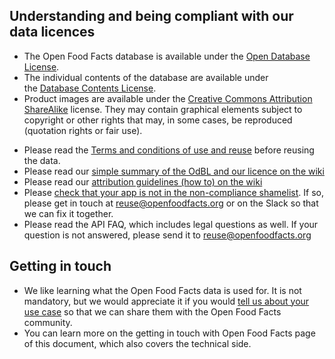 ## Understanding and being compliant with our data licences

-   The Open Food Facts database is available under the [Open Database License](https://opendatacommons.org/licenses/odbl/1.0/).
-   The individual contents of the database are available under the [Database Contents License](https://opendatacommons.org/licenses/dbcl/1.0/).
-   Product images are available under the [Creative Commons Attribution ShareAlike](https://creativecommons.org/licenses/by-sa/3.0/deed.en) license. They may contain graphical elements subject to copyright or other rights that may, in some cases, be reproduced (quotation rights or fair use).

* Please read the [Terms and conditions of use and reuse](https://world.openfoodfacts.org/terms-of-use) before reusing the data.
* Please read our [simple summary of the OdBL and our licence on the wiki](https://wiki.openfoodfacts.org/ODBL_License)
* Please read our [attribution guidelines (how to) on the wiki](https://wiki.openfoodfacts.org/ODBL_License)
* Please [check that your app is not in the non-compliance shamelist](https://wiki.openfoodfacts.org/ODBL_non-compliance). If so, please get in touch at [reuse@openfoodfacts.org](mailto:reuse@openfoodfacts.org) or on the Slack so that we can fix it together.
* Please read the API FAQ, which includes legal questions as well. If your question is not answered, please send it to [reuse@openfoodfacts.org](mailto:reuse@openfoodfacts.org)

## Getting in touch

* We like learning what the Open Food Facts data is used for. It is not mandatory, but we would appreciate it if you would [tell us about your use case](mailto:reuse@openfoodfacts.org) so that we can share them with the Open Food Facts community.
* You can learn more on the getting in touch with Open Food Facts page of this document, which also covers the technical side.
